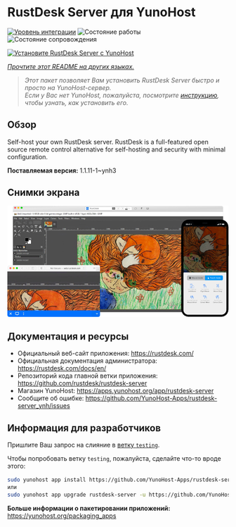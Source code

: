 <!--
Важно: этот README был автоматически сгенерирован <https://github.com/YunoHost/apps/tree/master/tools/readme_generator>
Он НЕ ДОЛЖЕН редактироваться вручную.
-->

# RustDesk Server для YunoHost

[![Уровень интеграции](https://dash.yunohost.org/integration/rustdesk-server.svg)](https://ci-apps.yunohost.org/ci/apps/rustdesk-server/) ![Состояние работы](https://ci-apps.yunohost.org/ci/badges/rustdesk-server.status.svg) ![Состояние сопровождения](https://ci-apps.yunohost.org/ci/badges/rustdesk-server.maintain.svg)

[![Установите RustDesk Server с YunoHost](https://install-app.yunohost.org/install-with-yunohost.svg)](https://install-app.yunohost.org/?app=rustdesk-server)

*[Прочтите этот README на других языках.](./ALL_README.md)*

> *Этот пакет позволяет Вам установить RustDesk Server быстро и просто на YunoHost-сервер.*  
> *Если у Вас нет YunoHost, пожалуйста, посмотрите [инструкцию](https://yunohost.org/install), чтобы узнать, как установить его.*

## Обзор

Self-host your own RustDesk server. RustDesk is a full-featured open source remote control alternative for self-hosting and security with minimal configuration.

**Поставляемая версия:** 1.1.11-1~ynh3

## Снимки экрана

![Снимок экрана RustDesk Server](./doc/screenshots/screenshot.png)

## Документация и ресурсы

- Официальный веб-сайт приложения: <https://rustdesk.com/>
- Официальная документация администратора: <https://rustdesk.com/docs/en/>
- Репозиторий кода главной ветки приложения: <https://github.com/rustdesk/rustdesk-server>
- Магазин YunoHost: <https://apps.yunohost.org/app/rustdesk-server>
- Сообщите об ошибке: <https://github.com/YunoHost-Apps/rustdesk-server_ynh/issues>

## Информация для разработчиков

Пришлите Ваш запрос на слияние в [ветку `testing`](https://github.com/YunoHost-Apps/rustdesk-server_ynh/tree/testing).

Чтобы попробовать ветку `testing`, пожалуйста, сделайте что-то вроде этого:

```bash
sudo yunohost app install https://github.com/YunoHost-Apps/rustdesk-server_ynh/tree/testing --debug
или
sudo yunohost app upgrade rustdesk-server -u https://github.com/YunoHost-Apps/rustdesk-server_ynh/tree/testing --debug
```

**Больше информации о пакетировании приложений:** <https://yunohost.org/packaging_apps>
